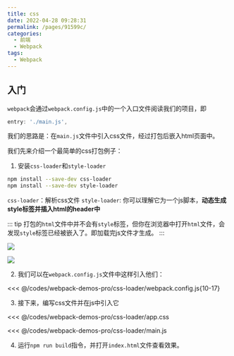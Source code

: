 ```yaml
---
title: css
date: 2022-04-28 09:28:31
permalink: /pages/91599c/
categories:
  - 前端
  - Webpack
tags:
  - Webpack
---
```




## 入门

`webpack`会通过`webpack.config.js`中的一个入口文件阅读我们的项目，即
```js
entry: './main.js',
```
我们的思路是：在`main.js`文件中引入css文件，经过打包后嵌入html页面中。

我们先来介绍一个最简单的css打包例子：

1.  安装`css-loader`和`style-loader`

```bash
npm install --save-dev css-loader
npm install --save-dev style-loader
```

`css-loader`：解析css文件
`style-loader`: 你可以理解它为一个js脚本，**动态生成style标签并插入html的header中**

::: tip 
打包的`html`文件中并不会有`style`标签，但你在浏览器中打开`html`文件，会发现`style`标签已经被嵌入了。即加载完js文件才生成。
:::

![](https://linyc.oss-cn-beijing.aliyuncs.com/20220427234504.png)

![](https://linyc.oss-cn-beijing.aliyuncs.com/20220427234557.png)

2.  我们可以在`webpack.config.js`文件中这样引入他们：

<<< @/codes/webpack-demos-pro/css-loader/webpack.config.js{10-17}

3. 接下来，编写css文件并在js中引入它

<<< @/codes/webpack-demos-pro/css-loader/app.css

<<< @/codes/webpack-demos-pro/css-loader/main.js

4. 运行`npm run build`指令，并打开`index.html`文件查看效果。

